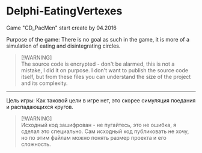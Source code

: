 # Delphi-EatingVertexes
Game "CD_PacMen" start create by 04.2016

Purpose of the game: There is no goal as such in the game, it is more of a simulation of eating and disintegrating circles.

> [!WARNING]\
> The source code is encrypted - don't be alarmed, this is not a mistake, I did it on purpose. I don't want to publish the source code itself, but from these files you can understand the size of the project and its complexity.

---

Цель игры: Как таковой цели в игре нет, это скорее симуляция поедания и распадающихся кругов.

> [!WARNING]\
> Исходный код зашифрован - не пугайтесь, это не ошибка, я сделал это специально. Сам исходный код публиковать не хочу, но по этим файлам можно понять размер проекта и его сложность.
